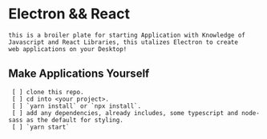 # Electron && React

```
this is a broiler plate for starting Application with Knowledge of Javascript and React Libraries, this utalizes Electron to create 
web applications on your Desktop! 
```
## Make Applications Yourself
```
 [ ] clone this repo. 
 [ ] cd into <your project>.
 [ ] `yarn install` or `npx install`.
 [ ] add any dependencies, already includes, some typescript and node-sass as the default for styling.
 [ ] `yarn start` 
 
 ```
